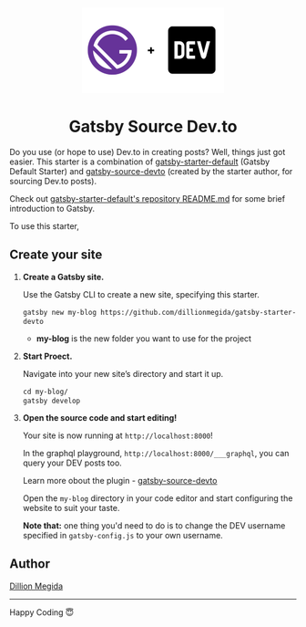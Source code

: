 <p align="center">
<img alt="Gatsby" src="./gatsby-dev.png" height="150px" />
</p>
<h1 align="center">
  Gatsby Source Dev.to
</h1>

Do you use (or hope to use) Dev.to in creating posts? Well, things just got easier. This starter is a combination of [gatsby-starter-default](https://github.com/gatsbyjs/gatsby-starter-default) (Gatsby Default Starter) and [gatsby-source-devto](https://github.com/dillionmegida/gatsby-source-devto) (created by the starter author, for sourcing Dev.to posts).

Check out [gatsby-starter-default's repository README.md](https://github.com/gatsbyjs/gatsby-starter-default/#readme) for some brief introduction to Gatsby.

To use this starter,

## Create your site

1.  **Create a Gatsby site.**

    Use the Gatsby CLI to create a new site, specifying this starter.

    ```shell
    gatsby new my-blog https://github.com/dillionmegida/gatsby-starter-devto
    ```
      - **my-blog** is the new folder you want to use for the project

2.  **Start Proect.**

    Navigate into your new site’s directory and start it up.

    ```shell
    cd my-blog/
    gatsby develop
    ```

3.  **Open the source code and start editing!**

    Your site is now running at `http://localhost:8000`!

    In the graphql playground, `http://localhost:8000/___graphql`, you can query your DEV posts too.
    
    Learn more obout the plugin - [gatsby-source-devto](https://github.com/dillionmegida/gatsby-source-devto)

    Open the `my-blog` directory in your code editor and start configuring the website to suit your taste.

    **Note that:** one thing you'd need to do is to change the DEV username specified in `gatsby-config.js` to your own username.

## Author

[Dillion Megida](https://dillionmegida.com/about)

---

Happy Coding 😇